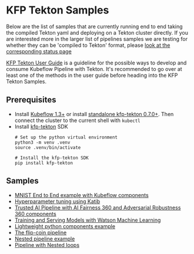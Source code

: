 # KFP Tekton Samples

Below are the list of samples that are currently running end to end taking the compiled Tekton yaml and deploying on a Tekton cluster directly.
If you are interested more in the larger list of pipelines samples we are testing for whether they can be 'compiled to Tekton' format, please [look at the corresponding status page](/sdk/python/tests/README.md)

[KFP Tekton User Guide](/guides/kfp-user-guide) is a guideline for the possible ways to develop and consume Kubeflow Pipeline with Tekton. It's recommended to go over at least one of the methods in the user guide before heading into the KFP Tekton Samples.

## Prerequisites
- Install [Kubeflow 1.3+](https://www.kubeflow.org/docs/started/getting-started/) or install [standalone kfp-tekton 0.7.0+](/guides/kfp_tekton_install.md#standalone-kubeflow-pipelines-with-tekton-backend-deployment). Then connect the cluster to the current shell with `kubectl`
- Install [kfp-tekton](/sdk/README.md) SDK
    ```
    # Set up the python virtual environment
    python3 -m venv .venv
    source .venv/bin/activate

    # Install the kfp-tekton SDK
    pip install kfp-tekton
    ```

## Samples

+ [MNIST End to End example with Kubeflow components](/samples/e2e-mnist)
+ [Hyperparameter tuning using Katib](/samples/katib)
+ [Trusted AI Pipeline with AI Fairness 360 and Adversarial Robustness 360 components](/samples/trusted-ai)
+ [Training and Serving Models with Watson Machine Learning](/samples/watson-train-serve#training-and-serving-models-with-watson-machine-learning)
+ [Lightweight python components example](/samples/lightweight-component)
+ [The flip-coin pipeline](/samples/flip-coin)
+ [Nested pipeline example](/samples/nested-pipeline)
+ [Pipeline with Nested loops](/samples/nested-loops)
